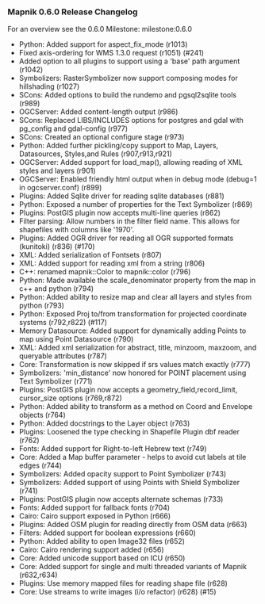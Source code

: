 <!-- Name: Release0.6.0 -->
<!-- Version: 4 -->
<!-- Last-Modified: 2009/04/02 13:49:12 -->
<!-- Author: springmeyer -->
### Mapnik 0.6.0 Release Changelog

For an overview see the 0.6.0 Milestone: milestone:0.6.0

 * Python: Added support for aspect_fix_mode (r1013)
 * Fixed axis-ordering for WMS 1.3.0 request (r1051) (#241)
 * Added option to all plugins to support using a 'base' path argument (r1042)
 * Symbolizers: RasterSymbolizer now support composing modes for hillshading (r1027)
 * SCons: Added options to build the rundemo and pgsql2sqlite tools (r989)
 * OGCServer: Added content-length output (r986)
 * SCons: Replaced LIBS/INCLUDES options for postgres and gdal with pg_config and gdal-config (r977)
 * SCons: Created an optional configure stage (r973)
 * Python: Added further pickling/copy support to Map, Layers, Datasources, Styles,and Rules (r907,r913,r921)
 * OGCServer: Added support for load_map(), allowing reading of XML styles and layers (r901)
 * OGCServer: Enabled friendly html output when in debug mode (debug=1 in ogcserver.conf) (r899)
 * Plugins: Added Sqlite driver for reading sqlite databases (r881)
 * Python: Exposed a number of properties for the Text Symbolizer (r869)
 * Plugins: PostGIS plugin now accepts multi-line queries (r862)
 * Filter parsing: Allow numbers in the filter field name. This allows for shapefiles with columns like '1970'.
 * Plugins: Added OGR driver for reading all OGR supported formats (kunitoki) (r836) (#170)
 * XML: Added serialization of Fontsets (r807)
 * XML: Added support for reading xml from a string (r806)
 * C++: renamed mapnik::Color to mapnik::color (r796)
 * Python: Made available the scale_denominator property from the map in c++ and python (r794)
 * Python: Added ability to resize map and clear all layers and styles from python (r793)
 * Python: Exposed Proj to/from transformation for projected coordinate systems (r792,r822) (#117)
 * Memory Datasource: Added support for dynamically adding Points to map using Point Datasource (r790)
 * XML: Added xml serialization for abstract, title, minzoom, maxzoom, and queryable attributes (r787)
 * Core: Transformation is now skipped if srs values match exactly (r777)
 * Symbolizers: 'min_distance' now honored for POINT placement using Text Symbolizer (r771)
 * Plugins: PostGIS plugin now accepts a geometry_field,record_limit, cursor_size options (r769,r872)
 * Python: Added ability to transform as a method on Coord and Envelope objects (r764)
 * Python: Added docstrings to the Layer object (r763)
 * Plugins: Loosened the type checking in Shapefile Plugin dbf reader (r762)
 * Fonts: Added support for Right-to-left Hebrew text (r749)
 * Core: Added a Map buffer parameter - helps to avoid cut labels at tile edges (r744)
 * Symbolizers: Added opacity support to Point Symbolizer (r743)
 * Symbolizers: Added support of using Points with Shield Symbolizer (r741)
 * Plugins: PostGIS plugin now accepts alternate schemas (r733)
 * Fonts: Added support for fallback fonts (r704)
 * Cairo: Cairo support exposed in Python (r666)
 * Plugins: Added OSM plugin for reading directly from OSM data (r663)
 * Filters: Added support for boolean expressions (r660)
 * Python: Added ability to open Image32 files (r652)
 * Cairo: Cairo rendering support added (r656)
 * Core: Added unicode support based on ICU (r650)
 * Core: Added support for single and multi threaded variants of Mapnik (r632,r634)
 * Plugins: Use memory mapped files for reading shape file (r628)
 * Core: Use streams to write images (i/o refactor) (r628) (#15)

